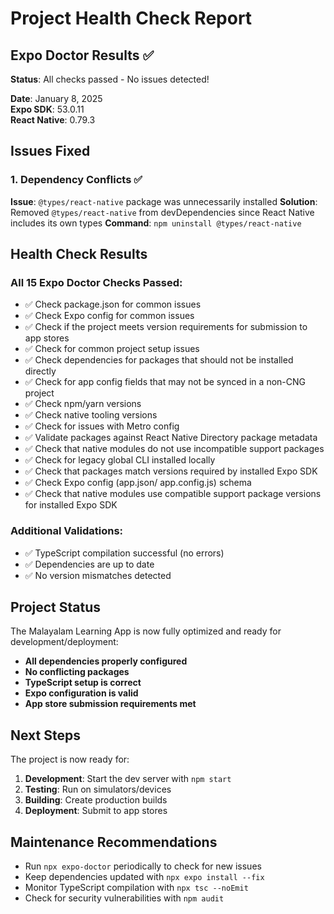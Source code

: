 # Project Health Check Report

## Expo Doctor Results ✅

**Status**: All checks passed - No issues detected!

**Date**: January 8, 2025  
**Expo SDK**: 53.0.11  
**React Native**: 0.79.3

## Issues Fixed

### 1. Dependency Conflicts ✅
**Issue**: `@types/react-native` package was unnecessarily installed
**Solution**: Removed `@types/react-native` from devDependencies since React Native includes its own types
**Command**: `npm uninstall @types/react-native`

## Health Check Results

### All 15 Expo Doctor Checks Passed:
- ✅ Check package.json for common issues
- ✅ Check Expo config for common issues  
- ✅ Check if the project meets version requirements for submission to app stores
- ✅ Check for common project setup issues
- ✅ Check dependencies for packages that should not be installed directly
- ✅ Check for app config fields that may not be synced in a non-CNG project
- ✅ Check npm/yarn versions
- ✅ Check native tooling versions
- ✅ Check for issues with Metro config
- ✅ Validate packages against React Native Directory package metadata
- ✅ Check that native modules do not use incompatible support packages
- ✅ Check for legacy global CLI installed locally
- ✅ Check that packages match versions required by installed Expo SDK
- ✅ Check Expo config (app.json/ app.config.js) schema
- ✅ Check that native modules use compatible support package versions for installed Expo SDK

### Additional Validations:
- ✅ TypeScript compilation successful (no errors)
- ✅ Dependencies are up to date
- ✅ No version mismatches detected

## Project Status

The Malayalam Learning App is now fully optimized and ready for development/deployment:

- **All dependencies properly configured**
- **No conflicting packages**
- **TypeScript setup is correct**
- **Expo configuration is valid**
- **App store submission requirements met**

## Next Steps

The project is now ready for:
1. **Development**: Start the dev server with `npm start`
2. **Testing**: Run on simulators/devices
3. **Building**: Create production builds
4. **Deployment**: Submit to app stores

## Maintenance Recommendations

- Run `npx expo-doctor` periodically to check for new issues
- Keep dependencies updated with `npx expo install --fix`
- Monitor TypeScript compilation with `npx tsc --noEmit`
- Check for security vulnerabilities with `npm audit`
